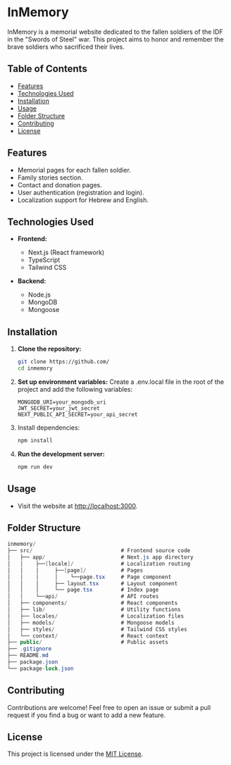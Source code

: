 # InMemory

InMemory is a memorial website dedicated to the fallen soldiers of the IDF in the "Swords of Steel" war.
This project aims to honor and remember the brave soldiers who sacrificed their lives.

## Table of Contents
- [Features](#features)
- [Technologies Used](#technologies-used)
- [Installation](#installation)
- [Usage](#usage)
- [Folder Structure](#folder-structure)
- [Contributing](#contributing)
- [License](#license)

## Features
- Memorial pages for each fallen soldier.
- Family stories section.
- Contact and donation pages.
- User authentication (registration and login).
- Localization support for Hebrew and English.

## Technologies Used
- **Frontend:**
    - Next.js (React framework)
    - TypeScript
    - Tailwind CSS

- **Backend:**
    - Node.js
    - MongoDB
    - Mongoose

## Installation

1. **Clone the repository:**
   ```bash
   git clone https://github.com/
   cd inmemory
   ```
2. **Set up environment variables:**
    Create a .env.local file in the root of the project and add the following variables:
    ```env
    MONGODB_URI=your_mongodb_uri
    JWT_SECRET=your_jwt_secret
    NEXT_PUBLIC_API_SECRET=your_api_secret
    ```
3. Install dependencies:
    ```bash
    npm install
    ```
4. **Run the development server:**
    ```bash
    npm run dev
    ```

## Usage
- Visit the website at [http://localhost:3000](http://localhost:3000).

## Folder Structure
```csharp
inmemory/
├── src/                            # Frontend source code
│   ├── app/                        # Next.js app directory
│   │    ├──[locale]/               # Localization routing
│   │    │     ├──[page]/           # Pages
│   │    │     │    └──page.tsx     # Page component
│   │    │     ├── layout.tsx       # Layout component
│   │    │     └── page.tsx         # Index page    
│   │    └──api/                    # API routes
│   ├── components/                 # React components
│   ├── lib/                        # Utility functions
│   ├── locales/                    # Localization files
│   ├── models/                     # Mongoose models
│   ├── styles/                     # Tailwind CSS styles
│   └── context/                    # React context
├── public/                         # Public assets
├── .gitignore
├── README.md
├── package.json
└── package-lock.json
```

## Contributing
Contributions are welcome! Feel free to open an issue or submit a pull request if you find a bug or want to add a new feature.

## License
This project is licensed under the [MIT License](https://opensource.org/licenses/MIT).

